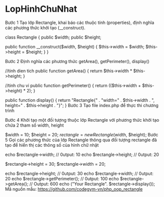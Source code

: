 # LopHinhChuNhat
Bước 1
Tạo lớp Rectangle, khai báo các thuộc tính (properties), định nghĩa các phương thức khởi tạo (__construct).

class Rectangle
{
  public $width;
  public $height;

  public function __construct($width, $height)
  {
      $this->width = $width;
      $this->height = $height;
  }
}

Bước 2
Định nghĩa các phương thức getArea(), getPerimeter(), display()

//tinh dien tich
public function getArea()
{
  return $this->width * $this->height;
}

//tinh chu vi
public function getPerimeter()
{
  return (($this->width + $this->height) * 2);
}

public function display()
{
  return "Rectangle{" . "width=" . $this->width . ", height=" . $this->height . "}";
}
Bước 3
Tạo file index.php để thực thi chương trình

Bước 4
Khởi tạo một đối tượng thuộc lớp Rectangle với phương thức khởi tạo chứa 2 tham số width, height

$width  = 10;
$height = 20;
$rectangle = new Rectangle($width, $height);
Bước 5
Gọi các phương thức của lớp Rectangle thông qua đối tượng rectangle đã tạo để hiển thị các thông số của hình chữ nhật

echo $rectangle->width; // 0utput: 10
echo $rectangle->height; // 0utput: 20

$rectangle->height = 30;
$rectangle->width = 20;

echo $rectangle->height; // 0utput: 30
echo $rectangle->width; // 0utput: 20
echo $rectangle->getPerimeter(); // 0utput: 100
echo $rectangle->getArea(); // Output: 600
echo ("Your Rectangle". $rectangle->display());
Mã nguồn mẫu: https://github.com/codegym-vn/php_oop_rectangle
